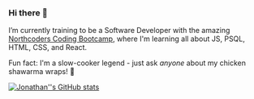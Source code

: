 ### Hi there 👋

I’m currently training to be a Software Developer with the amazing [Northcoders Coding Bootcamp](https://northcoders.com/), where I'm learning all about JS, PSQL, HTML, CSS, and React.

Fun fact: I'm a slow-cooker legend - just ask *anyone* about my chicken shawarma wraps! :stuffed_flatbread:

[![Jonathan''s GitHub stats](https://github-readme-stats.vercel.app/api?username=jbhall4291&count_private=true&show_icons=true)](https://github.com/anuraghazra/github-readme-stats)

<!--
**jbhall4291/jbhall4291** is a ✨ _special_ ✨ repository because its `README.md` (this file) appears on your GitHub profile.

Here are some ideas to get you started:

- 🔭 I’m currently working on ...
- 🌱 I’m currently learning ...
- 👯 I’m looking to collaborate on ...
- 🤔 I’m looking for help with ...
- 💬 Ask me about ...
- 📫 How to reach me: ...
- 😄 Pronouns: ...
- ⚡ Fun fact: ...
-->
